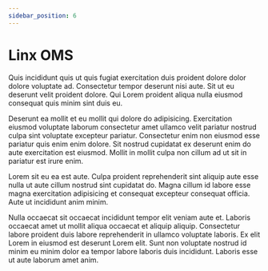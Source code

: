 ```yaml
---
sidebar_position: 6
---
```


# Linx OMS

Quis incididunt quis ut quis fugiat exercitation duis proident dolore dolor dolore voluptate ad. Consectetur tempor deserunt nisi aute. Sit ut eu deserunt velit proident dolore. Qui Lorem proident aliqua nulla eiusmod consequat quis minim sint duis eu.

Deserunt ea mollit et eu mollit qui dolore do adipisicing. Exercitation eiusmod voluptate laborum consectetur amet ullamco velit pariatur nostrud culpa sint voluptate excepteur pariatur. Consectetur enim non eiusmod esse pariatur quis enim enim dolore. Sit nostrud cupidatat ex deserunt enim do aute exercitation est eiusmod. Mollit in mollit culpa non cillum ad ut sit in pariatur est irure enim.

Lorem sit eu ea est aute. Culpa proident reprehenderit sint aliquip aute esse nulla ut aute cillum nostrud sint cupidatat do. Magna cillum id labore esse magna exercitation adipisicing et consequat excepteur consequat officia. Aute ut incididunt anim minim.

Nulla occaecat sit occaecat incididunt tempor elit veniam aute et. Laboris occaecat amet ut mollit aliqua occaecat et aliquip aliquip. Consectetur labore proident duis labore reprehenderit in ullamco voluptate laboris. Ex elit Lorem in eiusmod est deserunt Lorem elit. Sunt non voluptate nostrud id minim eu minim dolor ea tempor labore laboris duis incididunt. Laboris esse ut aute laborum amet anim.